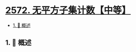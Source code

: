 # [2572. 无平方子集计数【中等】](https://github.com/Tdahuyou/TNotes.leetcode/tree/main/notes/2572.%20%E6%97%A0%E5%B9%B3%E6%96%B9%E5%AD%90%E9%9B%86%E8%AE%A1%E6%95%B0%E3%80%90%E4%B8%AD%E7%AD%89%E3%80%91)

<!-- region:toc -->

- [1. 📝 概述](#1--概述)

<!-- endregion:toc -->

## 1. 📝 概述
